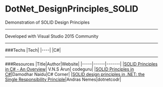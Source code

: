 # DotNet_DesignPrinciples_SOLID

Demonstration of SOLID Design Principles

---

Developed with Visual Studio 2015 Community

---

###Techs
|Tech|
|----|
|C#|

---

###Resources
|Title|Author|Website|
|-----|------|-------|
|[SOLID Principles in C# - An Overview](http://www.codeguru.com/columns/experts/solid-principles-in-c-an-overview.htm)| V.N.S Arun| codeguru|
|[SOLID Principles in C#](http://www.c-sharpcorner.com/uploadfile/damubetha/solid-principles-in-c-sharp/)|Damodhar Naidu|C# Corner|
|[SOLID design principles in .NET: the Single Responsibility Principle](https://dotnetcodr.com/2013/08/12/solid-design-principles-in-net-the-single-responsibility-principle/)|Andras Nemes|dotnetcodr|
